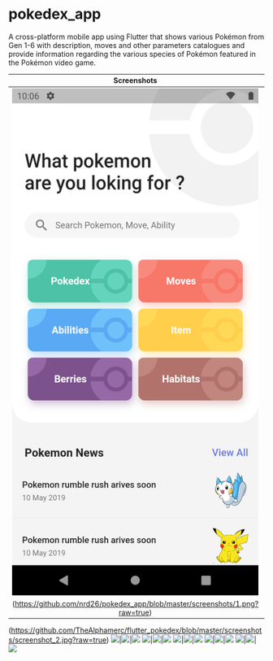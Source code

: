 # pokedex_app
 A cross-platform mobile app using Flutter that shows various Pokémon from Gen 1-6 with description, moves and other parameters catalogues and provide information regarding the various species of Pokémon featured in the Pokémon video game.

Screenshots               |  Screenshots  |  Screenshots              
:-------------------------:|:-------------------------:|:-------------------------:
![](https://github.com/nrd26/pokedex_app/blob/master/screenshots/1.png?raw=true)|![]
(https://github.com/nrd26/pokedex_app/blob/master/screenshots/1.png?raw=true)|![]
(https://github.com/TheAlphamerc/flutter_pokedex/blob/master/screenshots/screenshot_2.jpg?raw=true)
![](https://github.com/TheAlphamerc/flutter_pokedex/blob/master/screenshots/screenshot_3.jpg?raw=true)|![](https://github.com/TheAlphamerc/flutter_pokedex/blob/master/screenshots/screenshot_4.jpg?raw=true)|![](https://github.com/TheAlphamerc/flutter_pokedex/blob/master/screenshots/screenshot_5.jpg?raw=true)
![](https://github.com/TheAlphamerc/flutter_pokedex/blob/master/screenshots/screenshot_6.jpg?raw=true)|![](https://github.com/TheAlphamerc/flutter_pokedex/blob/master/screenshots/screenshot_7.jpg?raw=true)|![](https://github.com/TheAlphamerc/flutter_pokedex/blob/master/screenshots/screenshot_11.jpg?raw=true)
![](https://github.com/TheAlphamerc/flutter_pokedex/blob/master/screenshots/screenshot_16.jpg?raw=true)|![](https://github.com/TheAlphamerc/flutter_pokedex/blob/master/screenshots/screenshot_15.jpg?raw=true)|![](https://github.com/TheAlphamerc/flutter_pokedex/blob/master/screenshots/screenshot_17.jpg?raw=true)
![](https://github.com/TheAlphamerc/flutter_pokedex/blob/master/screenshots/screenshot_8.jpg?raw=true)|![](https://github.com/TheAlphamerc/flutter_pokedex/blob/master/screenshots/screenshot_9.jpg?raw=true)|![](https://github.com/TheAlphamerc/flutter_pokedex/blob/master/screenshots/screenshot_10.jpg?raw=true)
![](https://github.com/TheAlphamerc/flutter_pokedex/blob/master/screenshots/screenshot_12.jpg?raw=true)|![](https://github.com/TheAlphamerc/flutter_pokedex/blob/master/screenshots/screenshot_13.jpg?raw=true)|![](https://github.com/TheAlphamerc/flutter_pokedex/blob/master/screenshots/screenshot_14.jpg?raw=true)
